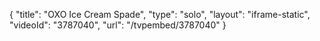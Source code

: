 {
    "title": "OXO Ice Cream Spade",
    "type": "solo",
    "layout": "iframe-static",
    "videoId": "3787040",
    "url": "\/tvpembed\/3787040"
}